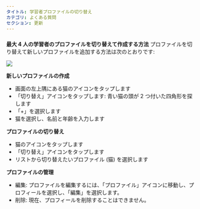 ```yaml
---
タイトル: 学習者プロファイルの切り替え
カテゴリ: よくある質問
セクション: 更新
---
```

### 

**最大 4 人の学習者のプロファイルを切り替えて作成する方法**
プロファイルを切り替えて新しいプロファイルを追加する方法は次のとおりです:

![](https://help.Studycat.com/hc/article_attachments/32456628954137)

**新しいプロファイルの作成**

* 画面の左上隅にある猫のアイコンをタップします
* 「切り替え」アイコンをタップします: 青い猫の頭が 2 つ付いた四角形を探します
* 「\+」を選択します
* 猫を選択し、名前と年齢を入力します

**プロファイルの切り替え**

* 猫のアイコンをタップします
* 「切り替え」アイコンをタップします
* リストから切り替えたいプロファイル (猫) を選択します

**プロファイルの管理**

* 編集: プロファイルを編集するには、「プロファイル」アイコンに移動し、プロフィールを選択し、「編集」を選択します。
* 削除: 現在、プロフィールを削除することはできません。